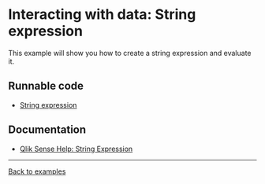 # Interacting with data: String expression

This example will show you how to create a string expression and evaluate it.

## Runnable code

* [String expression](./string-expression.js)

## Documentation

* [Qlik Sense Help: String Expression](https://help.qlik.com/en-US/sense-developer/apis/EngineAPI/definitions-StringExpression.html)
---

[Back to examples](/examples/README.md#runnable-examples)

